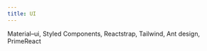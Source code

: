 ```yaml
---
title: UI
---
```


Material–ui, Styled Components, Reactstrap,
Tailwind, Ant design, PrimeReact
